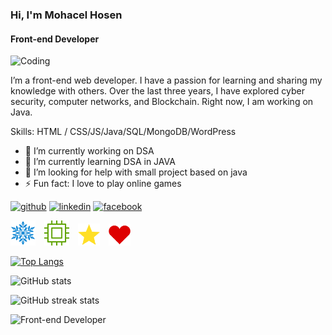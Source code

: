 ### Hi, I'm Mohacel Hosen
#### Front-end Developer
<img aling="right" alt="Coding" width="400" src ="https://cdn.dribbble.com/users/1162077/screenshots/3848914/programmer.gif">
<p aling="left">I’m a front-end web developer. I have a passion for learning and sharing my knowledge with others. Over the last three years, I have explored cyber security, computer networks, and Blockchain. Right now, I am working on Java.</p>

Skills:  HTML / CSS/JS/Java/SQL/MongoDB/WordPress

- 🔭 I’m currently working on DSA 
- 🌱 I’m currently learning DSA in JAVA 
- 🤔 I’m looking for help with small project based on java 
- ⚡ Fun fact: I love to play online games 


[<img src='https://cdn.jsdelivr.net/npm/simple-icons@3.0.1/icons/github.svg' alt='github' height='40'>](https://github.com/M0HACEL)  [<img src='https://cdn.jsdelivr.net/npm/simple-icons@3.0.1/icons/linkedin.svg' alt='linkedin' height='40'>](https://www.linkedin.com/in/https://bd.linkedin.com/in/md-mohacel-hosen/)  [<img src='https://cdn.jsdelivr.net/npm/simple-icons@3.0.1/icons/facebook.svg' alt='facebook' height='40'>](https://www.facebook.com/https://www.facebook.com/md.mohacel.hosen.568)  

<a href='https://archiveprogram.github.com/'><img src='https://raw.githubusercontent.com/acervenky/animated-github-badges/master/assets/acbadge.gif' width='40' height='40'></a> <a href='https://docs.github.com/en/developers'><img src='https://raw.githubusercontent.com/acervenky/animated-github-badges/master/assets/devbadge.gif' width='40' height='40'></a> <a href='https://stars.github.com/'><img src='https://raw.githubusercontent.com/acervenky/animated-github-badges/master/assets/starbadge.gif' width='35' height='35'></a> <a href='https://docs.github.com/en/github/supporting-the-open-source-community-with-github-sponsors'><img src='https://raw.githubusercontent.com/acervenky/animated-github-badges/master/assets/sponsorbadge.gif' width='35' height='35'></a> 

[![Top Langs](https://github-readme-stats.vercel.app/api/top-langs/?username=M0HACEL)](https://github.com/anuraghazra/github-readme-stats)

![GitHub stats](https://github-readme-stats.vercel.app/api?username=M0HACEL&show_icons=true)  

![GitHub streak stats](https://github-readme-streak-stats.herokuapp.com/?user=M0HACEL)  

![Front-end Developer](https://scontent.fdac136-1.fna.fbcdn.net/v/t39.30808-6/300419434_482269503907988_857018721194988989_n.jpg?stp=dst-jpg_p180x540&_nc_cat=102&ccb=1-7&_nc_sid=e3f864&_nc_ohc=DJDm3nWY1C0AX-FYsJH&_nc_ht=scontent.fdac136-1.fna&oh=00_AfADOABI1q_XijFe-z--qXuRITBNuo1uehwXBN-XeeL31Q&oe=63676230)
